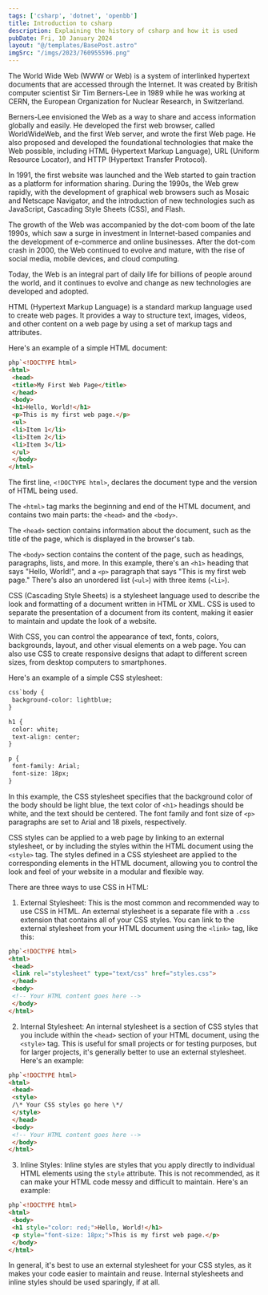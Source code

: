```yaml
---
tags: ['csharp', 'dotnet', 'openbb']
title: Introduction to csharp
description: Explaining the history of csharp and how it is used
pubDate: Fri, 10 January 2024
layout: "@/templates/BasePost.astro"
imgSrc: "/imgs/2023/760955596.png"
---
```

The World Wide Web (WWW or Web) is a system of interlinked hypertext documents that are accessed through the Internet. It was created by British computer scientist Sir Tim Berners-Lee in 1989 while he was working at CERN, the European Organization for Nuclear Research, in Switzerland.

Berners-Lee envisioned the Web as a way to share and access information globally and easily. He developed the first web browser, called WorldWideWeb, and the first Web server, and wrote the first Web page. He also proposed and developed the foundational technologies that make the Web possible, including HTML (Hypertext Markup Language), URL (Uniform Resource Locator), and HTTP (Hypertext Transfer Protocol).

In 1991, the first website was launched and the Web started to gain traction as a platform for information sharing. During the 1990s, the Web grew rapidly, with the development of graphical web browsers such as Mosaic and Netscape Navigator, and the introduction of new technologies such as JavaScript, Cascading Style Sheets (CSS), and Flash.

The growth of the Web was accompanied by the dot-com boom of the late 1990s, which saw a surge in investment in Internet-based companies and the development of e-commerce and online businesses. After the dot-com crash in 2000, the Web continued to evolve and mature, with the rise of social media, mobile devices, and cloud computing.

Today, the Web is an integral part of daily life for billions of people around the world, and it continues to evolve and change as new technologies are developed and adopted.


HTML (Hypertext Markup Language) is a standard markup language used to create web pages. It provides a way to structure text, images, videos, and other content on a web page by using a set of markup tags and attributes.

Here's an example of a simple HTML document:


```html
php`<!DOCTYPE html>
<html>
 <head>
 <title>My First Web Page</title>
 </head>
 <body>
 <h1>Hello, World!</h1>
 <p>This is my first web page.</p>
 <ul>
 <li>Item 1</li>
 <li>Item 2</li>
 <li>Item 3</li>
 </ul>
 </body>
</html>
```
The first line, `<!DOCTYPE html>`, declares the document type and the version of HTML being used.

The `<html>` tag marks the beginning and end of the HTML document, and contains two main parts: the `<head>` and the `<body>`.

The `<head>` section contains information about the document, such as the title of the page, which is displayed in the browser's tab.

The `<body>` section contains the content of the page, such as headings, paragraphs, lists, and more. In this example, there's an `<h1>` heading that says "Hello, World!", and a `<p>` paragraph that says "This is my first web page." There's also an unordered list (`<ul>`) with three items (`<li>`).


CSS (Cascading Style Sheets) is a stylesheet language used to describe the look and formatting of a document written in HTML or XML. CSS is used to separate the presentation of a document from its content, making it easier to maintain and update the look of a website.

With CSS, you can control the appearance of text, fonts, colors, backgrounds, layout, and other visual elements on a web page. You can also use CSS to create responsive designs that adapt to different screen sizes, from desktop computers to smartphones.

Here's an example of a simple CSS stylesheet:


```html
css`body {
 background-color: lightblue;
}

h1 {
 color: white;
 text-align: center;
}

p {
 font-family: Arial;
 font-size: 18px;
}
```
In this example, the CSS stylesheet specifies that the background color of the body should be light blue, the text color of `<h1>` headings should be white, and the text should be centered. The font family and font size of `<p>` paragraphs are set to Arial and 18 pixels, respectively.

CSS styles can be applied to a web page by linking to an external stylesheet, or by including the styles within the HTML document using the `<style>` tag. The styles defined in a CSS stylesheet are applied to the corresponding elements in the HTML document, allowing you to control the look and feel of your website in a modular and flexible way.


There are three ways to use CSS in HTML:

1. External Stylesheet: This is the most common and recommended way to use CSS in HTML. An external stylesheet is a separate file with a `.css` extension that contains all of your CSS styles. You can link to the external stylesheet from your HTML document using the `<link>` tag, like this:


```html
php`<!DOCTYPE html>
<html>
 <head>
 <link rel="stylesheet" type="text/css" href="styles.css">
 </head>
 <body>
 <!-- Your HTML content goes here -->
 </body>
</html>
```
2. Internal Stylesheet: An internal stylesheet is a section of CSS styles that you include within the `<head>` section of your HTML document, using the `<style>` tag. This is useful for small projects or for testing purposes, but for larger projects, it's generally better to use an external stylesheet. Here's an example:


```html
php`<!DOCTYPE html>
<html>
 <head>
 <style>
 /\* Your CSS styles go here \*/
 </style>
 </head>
 <body>
 <!-- Your HTML content goes here -->
 </body>
</html>
```
3. Inline Styles: Inline styles are styles that you apply directly to individual HTML elements using the `style` attribute. This is not recommended, as it can make your HTML code messy and difficult to maintain. Here's an example:


```html
php`<!DOCTYPE html>
<html>
 <body>
 <h1 style="color: red;">Hello, World!</h1>
 <p style="font-size: 18px;">This is my first web page.</p>
 </body>
</html>
```
In general, it's best to use an external stylesheet for your CSS styles, as it makes your code easier to maintain and reuse. Internal stylesheets and inline styles should be used sparingly, if at all.


